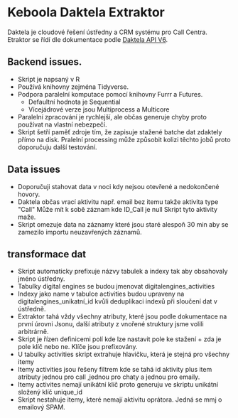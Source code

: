 # Keboola Daktela Extraktor
Daktela je cloudové řešení ústředny a CRM systému pro Call Centra. 
Etraktor se řídí  dle dokumentace podle [Daktela API V6](https://www.daktela.com/api/v6/). 

## Backend issues.
* Skript je napsaný v R 
* Používá knihovny zejména Tidyverse. 
* Podpora paralelní komputace pomocí knihovny Furrr a Futures. 
  - Defaultní hodnota je Sequential 
  - Vícejádrové verze jsou Multiprocess a  Multicore
* Paralelní zpracování je rychlejší, ale občas generuje chyby proto používat na vlastní nebezpečí. 
* Skript šetří paměť zdroje tím, že zapisuje stažené batche dat zdaktely přímo na disk. Pralelní processing může způsobit kolizi těchto jobů  proto doporučuju další testování. 

## Data issues
* Doporučuji stahovat data v noci kdy nejsou otevřené a nedokončené hovory. 
* Daktela občas vrací aktivitu např. email bez itemu takže aktivita type "Call" Může mít k sobě záznam kde ID_Call je null Skript tyto aktivity maže. 
* Skript omezuje data na záznamy které jsou staré alespoň 30 min aby se zamezilo importu neuzavřených záznamů.

## transformace dat
* Skript automaticky prefixuje názvy tabulek a indexy tak aby obsahovaly jméno ústředny.
* Tabulky digital engines se budou jmenovat digitalengines_activities
* Indexy jako name v tabulce activities budou upraveny na digitalengines_unikatní_id kvůli deduplikaci indexů při sloučení dat v ústředně. 
* Extraktor tahá vždy všechny atributy, které jsou podle dokumentace na první úrovni Jsonu, další atributy z vnořené struktury jsme volili arbitrárně. 
* Skript je řízen definicemi polí kde lze nastavit pole ke stažení + zda je pole klíč nebo ne. Klíče jsou prefixovány. 
* U tabulky activities skript extrahuje hlavičku, která je stejná pro všechny itemy
* Itemy activities jsou řešeny filtrem kde se tahá id aktivity plus item atributy jednou pro call ,jednou pro chaty a jednou pro emaily. 
* Itemy activites nemají unikátní klíč proto generuju ve skriptu unikátní složený klíč unique_id
* Skript nestahuje itemy, které nemají aktivitu oprátora. Jedná se mmj o emailový SPAM. 
